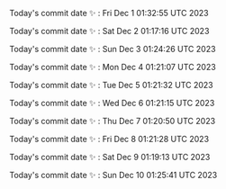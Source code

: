 Today's commit date ✨ : Fri Dec 1 01:32:55 UTC 2023 

Today's commit date ✨ : Sat Dec 2 01:17:16 UTC 2023 

Today's commit date ✨ : Sun Dec 3 01:24:26 UTC 2023 

Today's commit date ✨ : Mon Dec 4 01:21:07 UTC 2023 

Today's commit date ✨ : Tue Dec 5 01:21:32 UTC 2023 

Today's commit date ✨ : Wed Dec 6 01:21:15 UTC 2023 

Today's commit date ✨ : Thu Dec 7 01:20:50 UTC 2023 

Today's commit date ✨ : Fri Dec 8 01:21:28 UTC 2023 

Today's commit date ✨ : Sat Dec 9 01:19:13 UTC 2023 

Today's commit date ✨ : Sun Dec 10 01:25:41 UTC 2023 

